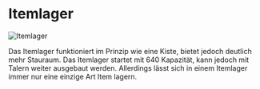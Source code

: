 # Itemlager
![Itemlager](@site/static/img/de/custom-blocks/itemstorage.png)

Das Itemlager funktioniert im Prinzip wie eine Kiste, bietet jedoch deutlich mehr Stauraum. Das Itemlager startet mit 640 Kapazität, kann jedoch mit Talern weiter ausgebaut werden. Allerdings lässt sich in einem Itemlager immer nur eine einzige Art Item lagern.